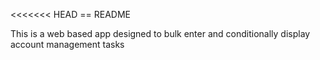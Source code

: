 <<<<<<< HEAD
== README

This is a web based app designed to bulk enter and conditionally display account management tasks
